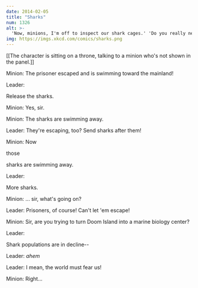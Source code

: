 ```yaml
---
date: 2014-02-05
title: "Sharks"
num: 1326
alt: >-
  'Now, minions, I'm off to inspect our shark cages.' 'Do you really need to inspect them this often?' 'PRISONERS MUST NEVER ESCAPE.'
img: https://imgs.xkcd.com/comics/sharks.png
---
```

[[The character is sitting on a throne, talking to a minion who's not shown in the panel.]]

Minion: The prisoner escaped and is swimming toward the mainland!

Leader: 

Release the sharks.

Minion: Yes, sir.

Minion: The sharks are swimming away.

Leader: They're escaping, too? Send sharks after them!

Minion: Now 

those

 sharks are swimming away.

Leader: 

More sharks.

Minion: ... sir, what's going on?

Leader: Prisoners, of course! Can't let 'em escape!

Minion: Sir, are you trying to turn Doom Island into a marine biology center?

Leader: 

Shark populations are in decline--

Leader: *ahem*

Leader: I mean, the world must fear us!

Minion: Right...

